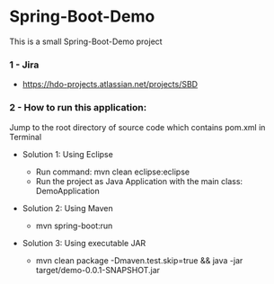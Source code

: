 # Spring-Boot-Demo
This is a small Spring-Boot-Demo project

### 1 - Jira
+ https://hdo-projects.atlassian.net/projects/SBD

### 2 - How to run this application:
Jump to the root directory of source code which contains pom.xml in Terminal
+ Solution 1: Using Eclipse
  * Run command: mvn clean eclipse:eclipse
  * Run the project as Java Application with the main class: DemoApplication
  
+ Solution 2: Using Maven
  * mvn spring-boot:run
  
+ Solution 3: Using executable JAR
  * mvn clean package -Dmaven.test.skip=true && java -jar target/demo-0.0.1-SNAPSHOT.jar
